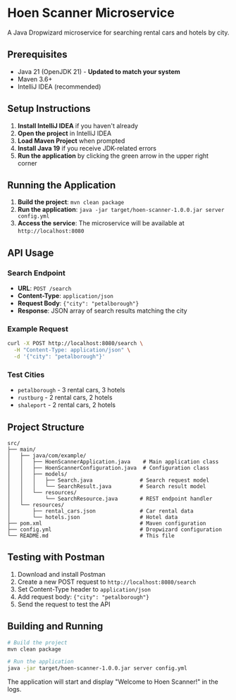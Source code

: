 # Hoen Scanner Microservice

A Java Dropwizard microservice for searching rental cars and hotels by city.

## Prerequisites

- Java 21 (OpenJDK 21) - **Updated to match your system**
- Maven 3.6+
- IntelliJ IDEA (recommended)

## Setup Instructions

1. **Install IntelliJ IDEA** if you haven't already
2. **Open the project** in IntelliJ IDEA
3. **Load Maven Project** when prompted
4. **Install Java 19** if you receive JDK-related errors
5. **Run the application** by clicking the green arrow in the upper right corner

## Running the Application

1. **Build the project**: `mvn clean package`
2. **Run the application**: `java -jar target/hoen-scanner-1.0.0.jar server config.yml`
3. **Access the service**: The microservice will be available at `http://localhost:8080`

## API Usage

### Search Endpoint

- **URL**: `POST /search`
- **Content-Type**: `application/json`
- **Request Body**: `{"city": "petalborough"}`
- **Response**: JSON array of search results matching the city

### Example Request

```bash
curl -X POST http://localhost:8080/search \
  -H "Content-Type: application/json" \
  -d '{"city": "petalborough"}'
```

### Test Cities

- `petalborough` - 3 rental cars, 3 hotels
- `rustburg` - 2 rental cars, 2 hotels
- `shaleport` - 2 rental cars, 2 hotels

## Project Structure

```
src/
├── main/
│   ├── java/com/example/
│   │   ├── HoenScannerApplication.java    # Main application class
│   │   ├── HoenScannerConfiguration.java  # Configuration class
│   │   ├── models/
│   │   │   ├── Search.java               # Search request model
│   │   │   └── SearchResult.java         # Search result model
│   │   └── resources/
│   │       └── SearchResource.java       # REST endpoint handler
│   └── resources/
│       ├── rental_cars.json              # Car rental data
│       └── hotels.json                   # Hotel data
├── pom.xml                               # Maven configuration
├── config.yml                            # Dropwizard configuration
└── README.md                             # This file
```

## Testing with Postman

1. Download and install Postman
2. Create a new POST request to `http://localhost:8080/search`
3. Set Content-Type header to `application/json`
4. Add request body: `{"city": "petalborough"}`
5. Send the request to test the API

## Building and Running

```bash
# Build the project
mvn clean package

# Run the application
java -jar target/hoen-scanner-1.0.0.jar server config.yml
```

The application will start and display "Welcome to Hoen Scanner!" in the logs.
